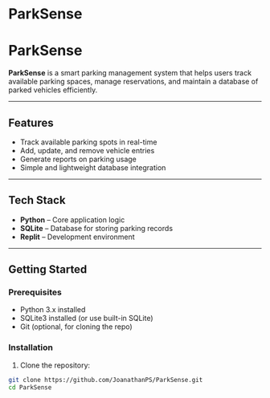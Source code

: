 # ParkSense
# ParkSense

**ParkSense** is a smart parking management system that helps users track available parking spaces, manage reservations, and maintain a database of parked vehicles efficiently.

---

## Features

- Track available parking spots in real-time
- Add, update, and remove vehicle entries
- Generate reports on parking usage
- Simple and lightweight database integration

---

## Tech Stack

- **Python** – Core application logic
- **SQLite** – Database for storing parking records
- **Replit** – Development environment

---

## Getting Started

### Prerequisites

- Python 3.x installed
- SQLite3 installed (or use built-in SQLite)
- Git (optional, for cloning the repo)

### Installation

1. Clone the repository:

```bash
git clone https://github.com/JoanathanPS/ParkSense.git
cd ParkSense
